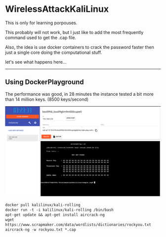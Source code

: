 # WirelessAttackKaliLinux

This is only for learning porpouses. 

This probably will not work, but I just like to add the most frequently command used to get the .cap file.

Also, the idea is use docker containers to crack the password faster then just a single core doing the computational stuff.

let's see what happens here...

--- 

## Using DockerPlayground

The performance was good, in 28 minutes the instance tested a bit more than 14 million keys. (8500 keys/second)

![](images/docker-playground.png)

```
docker pull kalilinux/kali-rolling
docker run -t -i kalilinux/kali-rolling /bin/bash
apt-get update && apt-get install aircrack-ng
wget https://www.scrapmaker.com/data/wordlists/dictionaries/rockyou.txt
aircrack-ng -w rockyou.txt *.cap
```
